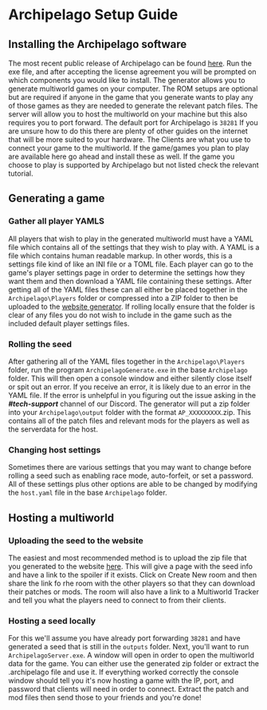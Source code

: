 # Archipelago Setup Guide

## Installing the Archipelago software
The most recent public release of Archipelago can be found [here](https://github.com/ArchipelagoMW/Archipelago/releases).
Run the exe file, and after accepting the license agreement you will be prompted on which components you would like to install. The generator allows you to generate multiworld games on your computer. The ROM setups are optional but are required if anyone in the game that you generate wants to play any of those games as they are needed to generate the relevant patch files. The server will allow you to host the multiworld on your machine but this also requires you to port forward. The default port for Archipelago is `38281` If you are unsure how to do this there are plenty of other guides on the internet that will be more suited to your hardware. The Clients are what you use to connect your game to the multiworld. If the game/games you plan to play are available here go ahead and install these as well. If the game you choose to play is supported by Archipelago but not listed check the relevant tutorial.

## Generating a game
### Gather all player YAMLS
All players that wish to play in the generated multiworld must have a YAML file which contains all of the settings that they wish to play with.
A YAML is a file which contains human readable markup. In other words, this is a settings file kind of like an INI file or a TOML file. 
Each player can go to the game's player settings page in order to determine the settings how they want them and then download a YAML file containing these settings.
After getting all of the YAML files these can all either be placed together in the `Archipelago\Players` folder or compressed into a ZIP folder to then be uploaded to the [website generator](http://archipelago.gg:48484/generate).
If rolling locally ensure that the folder is clear of any files you do not wish to include in the game such as the included default player settings files.

### Rolling the seed
After gathering all of the YAML files together in the `Archipelago\Players` folder, run the program `ArchipelagoGenerate.exe` in the base `Archipelago` folder. This will then open a console window and either silently close itself or spit out an error. If you receive an error, it is likely due to an error in the YAML file. If the error is unhelpful in you figuring out the issue asking in the ***#tech-support*** channel of our Discord. The generator will put a zip folder into your `Archipelago\output` folder with the format `AP_XXXXXXXXX`.zip. This contains all of the patch files and relevant mods for the players as well as the serverdata for the host.

### Changing host settings
Sometimes there are various settings that you may want to change before rolling a seed such as enabling race mode, auto-forfeit, or set a password. All of these settings plus other options are able to be changed by modifying the `host.yaml` file in the base `Archipelago` folder. 

## Hosting a multiworld
### Uploading the seed to the website
The easiest and most recommended method is to upload the zip file that you generated to the website [here](http://archipelago.gg:48484/uploads). This will give a page with the seed info and have a link to the spoiler if it exists. Click on Create New room and then share the link fo rhe room with the other players so that they can download their patches or mods. The room will also have a link to a Multiworld Tracker and tell you what the players need to connect to from their clients. 

### Hosting a seed locally
For this we'll assume you have already port forwarding `38281` and have generated a seed that is still in the `outputs` folder. Next, you'll want to run `ArchipelagoServer.exe`. A window will open in order to open the multiworld data for the game. You can either use the generated zip folder or extract the .archipelago file and use it. If everything worked correctly the console window should tell you it's now hosting a game with the IP, port, and password that clients will need in order to connect.
Extract the patch and mod files then send those to your friends and you're done!
